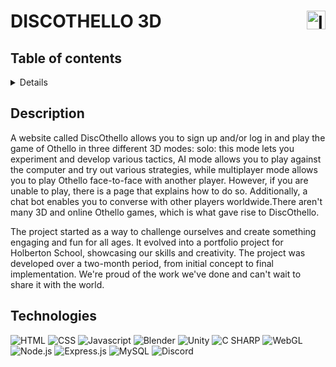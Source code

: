 # DISCOTHELLO 3D <img height="30px" width="30px" align="right" src="./public/assets/images/logo.gif" alt="logo-discothello">

## Table of contents

<details>
        <a href="#description">Description</a>
    <br>
        <a href="technologies">Technologies</a>
    <br>
        <a href="files-description">Files description</a>
    <br>
        <a href="#authors">Authors</a>
</details>

## <span id="description">Description</span>

A website called DiscOthello allows you to sign up and/or log in and play the game of Othello in three different 3D modes: solo: this mode lets you experiment and develop various tactics, AI mode allows you to play against the computer and try out various strategies, while multiplayer mode allows you to play Othello face-to-face with another player. However, if you are unable to play, there is a page that explains how to do so. Additionally, a chat bot enables you to converse with other players worldwide.There aren't many 3D and online Othello games, which is what gave rise to DiscOthello.

The project started as a way to challenge ourselves and create something engaging and fun for all ages. It evolved into a portfolio project for Holberton School, showcasing our skills and creativity. The project was developed over a two-month period, from initial concept to final implementation. We're proud of the work we've done and can't wait to share it with the world.

## <span id="technologies">Technologies</span>

<p align="left">
    <img src="https://img.shields.io/badge/html5-%23E34F26.svg?style=for-the-badge&logo=html5&logoColor=white" alt="HTML">
    <img src="https://img.shields.io/badge/css3-%231572B6.svg?style=for-the-badge&logo=css3&logoColor=white" alt="CSS">
    <img src="https://img.shields.io/badge/javascript-%23323330.svg?style=for-the-badge&logo=javascript&logoColor=%23F7DF1E" alt="Javascript">
    <img src="https://img.shields.io/badge/blender-%23F5792A.svg?style=for-the-badge&logo=blender&logoColor=white" alt="Blender">
    <img src="https://img.shields.io/badge/unity-%23000000.svg?style=for-the-badge&logo=unity&logoColor=white" alt="Unity">
    <img src="https://img.shields.io/badge/c%23-%23239120.svg?style=for-the-badge&logo=csharp&logoColor=white" alt="C SHARP">
    <img src="https://img.shields.io/badge/WebGL-990000?logo=webgl&logoColor=white&style=for-the-badge" alt="WebGL">
    <img src="https://img.shields.io/badge/node.js-6DA55F?style=for-the-badge&logo=node.js&logoColor=white" alt="Node.js">
    <img src="https://img.shields.io/badge/express.js-%23404d59.svg?style=for-the-badge&logo=express&logoColor=%2361DAFB" alt="Express.js">
    <img src="https://img.shields.io/badge/mysql-4479A1.svg?style=for-the-badge&logo=mysql&logoColor=white" alt="MySQL">
    <img src="https://img.shields.io/badge/Discord-%235865F2.svg?style=for-the-badge&logo=discord&logoColor=white" alt="Discord">
</p>
